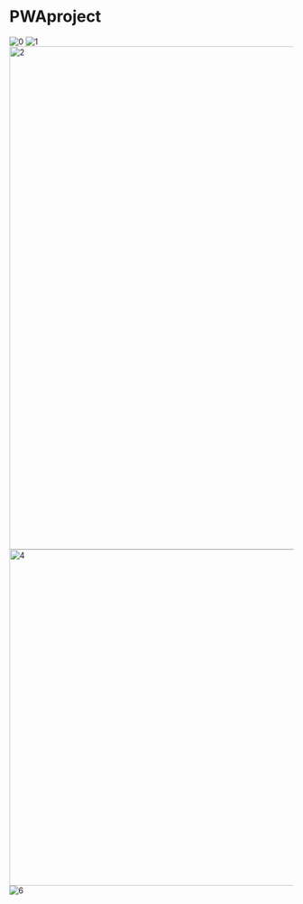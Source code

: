 # PWAproject
![0](https://user-images.githubusercontent.com/35946656/177608184-12c3fb53-e635-4b15-bcd3-b445b3c5e019.png)
![1](https://user-images.githubusercontent.com/35946656/177608195-0710fcc3-a53b-4db5-b6cc-ae1aed5e17ec.png)
<img width="893" alt="2" src="https://user-images.githubusercontent.com/35946656/177608204-96f24021-2499-4223-ba13-a1cd1b919e06.png">
<img width="597" alt="4" src="https://user-images.githubusercontent.com/35946656/177608224-8ae168e2-1892-482f-9fd4-a63bbd109fb0.png">
![6](https://user-images.githubusercontent.com/35946656/177608226-9c82a553-fe4a-4cbe-ad8c-0aa372b459b8.png)
